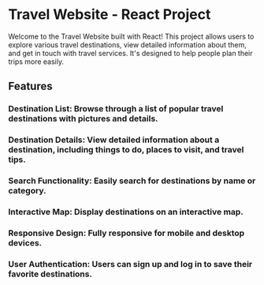 # Travel Website - React Project
Welcome to the Travel Website built with React! This project allows users to explore various travel destinations, view detailed information about them, and get in touch with travel services. It's designed to help people plan their trips more easily.

## Features
### Destination List: Browse through a list of popular travel destinations with pictures and details.
### Destination Details: View detailed information about a destination, including things to do, places to visit, and travel tips.
### Search Functionality: Easily search for destinations by name or category.
### Interactive Map: Display destinations on an interactive map.
### Responsive Design: Fully responsive for mobile and desktop devices.
### User Authentication: Users can sign up and log in to save their favorite destinations.
